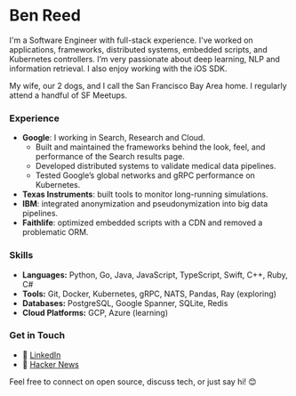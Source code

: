# Ben Reed

I'm a Software Engineer with full-stack experience. I've worked on applications, frameworks, distributed systems, embedded scripts, and Kubernetes controllers. I’m very passionate about deep learning, NLP and information retrieval. I also enjoy working with the iOS SDK.

My wife, our 2 dogs, and I call the San Francisco Bay Area home. I regularly attend a handful of SF Meetups.

### Experience

- **Google**: I working in Search, Research and Cloud.
  - Built and maintained the frameworks behind the look, feel, and performance of the Search results page.
  - Developed distributed systems to validate medical data pipelines.
  - Tested Google’s global networks and gRPC performance on Kubernetes.
- **Texas Instruments**: built tools to monitor long-running simulations.
- **IBM**: integrated anonymization and pseudonymization into big data pipelines.
- **Faithlife**: optimized embedded scripts with a CDN and removed a problematic ORM.

### Skills

- **Languages:** Python, Go, Java, JavaScript, TypeScript, Swift, C++, Ruby, C#
- **Tools:** Git, Docker, Kubernetes, gRPC, NATS, Pandas, Ray (exploring)
- **Databases:** PostgreSQL, Google Spanner, SQLite, Redis
- **Cloud Platforms:** GCP, Azure (learning)

### Get in Touch

- 💼 [LinkedIn](https://linkedin.com/in/codeblooded)
- 📰 [Hacker News](https://news.ycombinator.com/user?id=codeblooded)


Feel free to connect on open source, discuss tech, or just say hi! 😊
